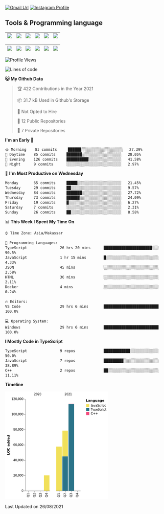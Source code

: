 [![Gmail Url](https://img.shields.io/twitter/url?label=aaulia.raahman@gmail.com&logo=gmail&style=social&url=http%3A%2F%2Fmailto%3Acontact.aaulia.raahman@gmail.com)](mailto:aaulia.raahman@gmail.com) [![Instagram Profile](https://img.shields.io/twitter/url?label=auliyrhman&logo=instagram&style=social&url=https://www.instagram.com/auliyrhman/)](https://www.instagram.com/auliyrhman)

## Tools & Programming language

| [<img src="https://upload.wikimedia.org/wikipedia/commons/4/4c/Typescript_logo_2020.svg" width="50">]() | [<img src="https://cdn.svgporn.com/logos/javascript.svg" width="50">]() | [<img src="https://cdn.svgporn.com/logos/mysql.svg" width="50">]() | <img src="https://cdn.svgporn.com/logos/firebase.svg" width="50"/> | <img src="https://cdn.svgporn.com/logos/mongodb.svg" width="50"/> | <img src="https://cdn.worldvectorlogo.com/logos/c.svg" width="50"/> |
| ------------------------------------------------------------------------------------------------------- | ----------------------------------------------------------------------- | --------------------------------------------------------------------------------------------- | ------------------------------------------------------------------ | ----------------------------------------------------------- | ------------------------------------------------------------------ |

| [<img src="https://www.svgrepo.com/show/306460/nestjs.svg" width="50">]() | [<img src="https://camo.githubusercontent.com/8ac3f7b51de4853384673841868d1c6eb9de77c3b44a891dc53ff9ec27457d3f/68747470733a2f2f636e63662d6272616e64696e672e6e65746c6966792e6170702f696d672f70726f6a656374732f677270632f686f72697a6f6e74616c2f636f6c6f722f677270632d686f72697a6f6e74616c2d636f6c6f722e737667" width="50">]() | [<img src="https://upload.wikimedia.org/wikipedia/commons/8/8e/Nextjs-logo.svg" width="50">]() | [<img src="https://upload.wikimedia.org/wikipedia/commons/a/a7/React-icon.svg" width="50">]() |  [<img src="https://upload.wikimedia.org/wikipedia/commons/d/d9/Node.js_logo.svg" width="50">]() | [<img src="https://cdn.svgporn.com/logos/express.svg" width="50">]() |
| ---------------------------------------------------------------------------------------------- | --------------------------------------------------------------------------------------------------------------------------------------------------------------------------------------------------------------------------------------------------------------------------------------------------------------------------- | ------------------------------------------------------------------------- | ------------------------------------------------------------------- | ------------------------------------------------------------------- | ------------------------------------------------------------------- |


<!--
**aulyarahman/aulyarahman** is a ✨ _special_ ✨ repository because its `README.md` (this file) appears on your GitHub profile.

Here are some ideas to get you started:

- 🔭 I’m currently working on ...
- 🌱 I’m currently learning ...
- 👯 I’m looking to collaborate on ...
- 🤔 I’m looking for help with ...
- 💬 Ask me about ...
- 📫 How to reach me: ...
- 😄 Pronouns: ...
- ⚡ Fun fact: ...
-->

<!--START_SECTION:waka-->
![Profile Views](http://img.shields.io/badge/Profile%20Views-0-blue)

![Lines of code](https://img.shields.io/badge/From%20Hello%20World%20I%27ve%20Written-270016%20lines%20of%20code-blue)

**🐱 My Github Data** 

> 🏆 422 Contributions in the Year 2021
 > 
> 📦 31.7 kB Used in Github's Storage 
 > 
> 🚫 Not Opted to Hire
 > 
> 📜 12 Public Repositories 
 > 
> 🔑 7 Private Repositories  
 > 
**I'm an Early 🐤** 

```text
🌞 Morning    83 commits     ██████░░░░░░░░░░░░░░░░░░░   27.39% 
🌆 Daytime    85 commits     ███████░░░░░░░░░░░░░░░░░░   28.05% 
🌃 Evening    126 commits    ██████████░░░░░░░░░░░░░░░   41.58% 
🌙 Night      9 commits      ░░░░░░░░░░░░░░░░░░░░░░░░░   2.97%

```
📅 **I'm Most Productive on Wednesday** 

```text
Monday       65 commits     █████░░░░░░░░░░░░░░░░░░░░   21.45% 
Tuesday      29 commits     ██░░░░░░░░░░░░░░░░░░░░░░░   9.57% 
Wednesday    84 commits     ███████░░░░░░░░░░░░░░░░░░   27.72% 
Thursday     73 commits     ██████░░░░░░░░░░░░░░░░░░░   24.09% 
Friday       19 commits     █░░░░░░░░░░░░░░░░░░░░░░░░   6.27% 
Saturday     7 commits      ░░░░░░░░░░░░░░░░░░░░░░░░░   2.31% 
Sunday       26 commits     ██░░░░░░░░░░░░░░░░░░░░░░░   8.58%

```


📊 **This Week I Spent My Time On** 

```text
⌚︎ Time Zone: Asia/Makassar

💬 Programming Languages: 
TypeScript               26 hrs 20 mins      ██████████████████████░░░   90.5% 
JavaScript               1 hr 15 mins        █░░░░░░░░░░░░░░░░░░░░░░░░   4.33% 
JSON                     45 mins             ░░░░░░░░░░░░░░░░░░░░░░░░░   2.58% 
HTML                     36 mins             ░░░░░░░░░░░░░░░░░░░░░░░░░   2.11% 
Docker                   4 mins              ░░░░░░░░░░░░░░░░░░░░░░░░░   0.24%

🔥 Editors: 
VS Code                  29 hrs 6 mins       █████████████████████████   100.0%

💻 Operating System: 
Windows                  29 hrs 6 mins       █████████████████████████   100.0%

```

**I Mostly Code in TypeScript** 

```text
TypeScript               9 repos             ████████████░░░░░░░░░░░░░   50.0% 
JavaScript               7 repos             █████████░░░░░░░░░░░░░░░░   38.89% 
C++                      2 repos             ██░░░░░░░░░░░░░░░░░░░░░░░   11.11%

```


**Timeline**

![Chart not found](https://raw.githubusercontent.com/aulyarahman/aulyarahman/main/charts/bar_graph.png) 


 Last Updated on 26/08/2021
<!--END_SECTION:waka-->
